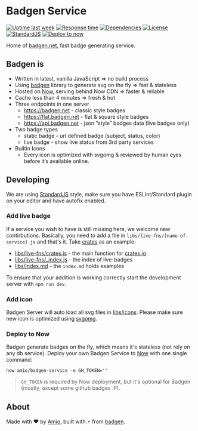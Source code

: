 # Badgen Service

[![Uptime last week][uptime-src]][uptime-href]
[![Response time][response-src]][uptime-href]
[![Dependencies][dependencies-src]][dependencies-href]
[![License][license-src]][license-href]
[![StandardJS][standard-src]][standard-href]
[![Deploy to now][deploy-to-now-src]](#deploy-to-now)

Home of [badgen.net](https://badgen.net), fast badge generating service.

## Badgen is

- Written in latest, vanilla JavaScript => no build process
- Using [badgen](https://github.com/amio/badgen) library to generate svg on the fly => fast & stateless
- Hosted on [Now][now-href], serving behind Now CDN => faster & reliable
- Cache less than 4 minutes => fresh & hot
- Three endpoints in one server
    - https://badgen.net - classic style badges
    - https://flat.badgen.net - flat & square style badges
    - https://api.badgen.net - json “style” badges data (live badges only)
- Two badge types
    - static badge - url defined badge (subject, status, color)
    - live badge - show live status from 3rd party services
- Builtin Icons
    - Every icon is optimized with svgomg & reviewed by human eyes before it’s available online.

## Developing

We are using [StandardJS][standard-href] style, make sure you have ESLint/Standard plugin on your editor and have autofix enabled.

### Add live badge

If a service you wish to have is still missing here, we welcome new contirbutions. Basically, you need to add a file in `libs/live-fns/[name-of-service].js` and that's it. Take [crates](https://badgen.net/#crates) as an example:

- [libs/live-fns/crates.js](libs/live-fns/crates.js) - the main function for [crates.io](https://crates.io)
- [libs/live-fns/_index.js](libs/live-fns/_index.js) - the index of live-badges
- [libs/index.md](libs/index.md) - the `index.md` holds examples

To ensure that your addition is working correctly start the development server with `npm run dev`.

### Add icon

Badgen Server will auto load all svg files in [libs/icons](libs/icons/). Please make sure new icon is optimized using [svgomg](https://jakearchibald.github.io/svgomg/).

### Deploy to Now

Badgen generate badges on the fly, which means it's stateless (not rely on any db service). Deploy your own Badgen Service to [Now][now-href] with one single command:
```
now amio/badgen-service -e GH_TOKEN=''
```

> `GH_TOKEN` is required by Now deployment, but it's optional for Badgen (mostly, except some github badges :P).

## About

Made with ❤️ by [Amio](https://github.com/amio),
built with ⚡️ from [badgen](https://github.com/amio/badgen).

[uptime-src]: https://badgen.net/uptime-robot/day/m780731617-a9e038618dc1aee36a44c4af
[uptime-href]: https://stats.uptimerobot.com/z6nqBfYGB
[response-src]: https://badgen.net/uptime-robot/response/m780731617-a9e038618dc1aee36a44c4af
[dependencies-src]: https://badgen.net/david/dep/amio/badgen-service?label=dependencies
[dependencies-href]: https://david-dm.org/amio/badgen-service/
[license-src]: https://badgen.net/github/license/amio/badgen-service
[license-href]: LICENSE.md
[standard-src]: https://badgen.net/badge/code%20style/standard/pink
[standard-href]: https://standardjs.com/
[deploy-to-now-src]: https://badgen.net/badge/▲/$%20now%20amio%2Fbadgen-service/222
[now-href]: https://zeit.co/now/
